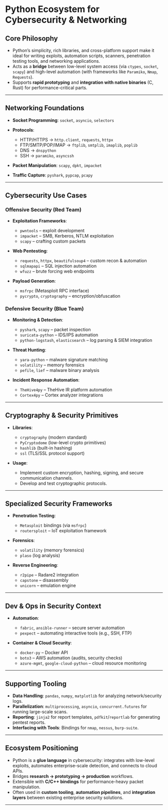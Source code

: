 
# Python Ecosystem for Cybersecurity & Networking

## Core Philosophy

* Python’s simplicity, rich libraries, and cross-platform support make it ideal for writing exploits, automation scripts, scanners, penetration testing tools, and networking applications.
* Acts as a **bridge** between low-level system access (via `ctypes`, `socket`, `scapy`) and high-level automation (with frameworks like `Paramiko`, `Nmap`, `Requests`).
* Supports **rapid prototyping** and **integration with native binaries** (C, Rust) for performance-critical parts.

---

## Networking Foundations

* **Socket Programming**: `socket`, `asyncio`, `selectors`
* **Protocols**:

  * HTTP/HTTPS → `http.client`, `requests`, `httpx`
  * FTP/SMTP/POP/IMAP → `ftplib`, `smtplib`, `imaplib`, `poplib`
  * DNS → `dnspython`
  * SSH → `paramiko`, `asyncssh`
* **Packet Manipulation**: `scapy`, `dpkt`, `impacket`
* **Traffic Capture**: `pyshark`, `pypcap`, `pcapy`

---

## Cybersecurity Use Cases

### Offensive Security (Red Team)

* **Exploitation Frameworks**:

  * `pwntools` – exploit development
  * `impacket` – SMB, Kerberos, NTLM exploitation
  * `scapy` – crafting custom packets
* **Web Pentesting**:

  * `requests`, `httpx`, `beautifulsoup4` – custom recon & automation
  * `sqlmapapi` – SQL injection automation
  * `wfuzz` – brute forcing web endpoints
* **Payload Generation**:

  * `msfrpc` (Metasploit RPC interface)
  * `pycrypto`, `cryptography` – encryption/obfuscation

### Defensive Security (Blue Team)

* **Monitoring & Detection**:

  * `pyshark`, `scapy` – packet inspection
  * `suricata-python` – IDS/IPS automation
  * `python-logstash`, `elasticsearch` – log parsing & SIEM integration
* **Threat Hunting**:

  * `yara-python` – malware signature matching
  * `volatility` – memory forensics
  * `pefile`, `lief` – malware binary analysis
* **Incident Response Automation**:

  * `TheHive4py` – TheHive IR platform automation
  * `Cortex4py` – Cortex analyzer integrations

---

## Cryptography & Security Primitives

* **Libraries**:

  * `cryptography` (modern standard)
  * `PyCryptodome` (low-level crypto primitives)
  * `hashlib` (built-in hashing)
  * `ssl` (TLS/SSL protocol support)
* **Usage**:

  * Implement custom encryption, hashing, signing, and secure communication channels.
  * Develop and test cryptographic protocols.

---

## Specialized Security Frameworks

* **Penetration Testing**:

  * `Metasploit` bindings (via `msfrpc`)
  * `routersploit` – IoT exploitation framework
* **Forensics**:

  * `volatility` (memory forensics)
  * `plaso` (log analysis)
* **Reverse Engineering**:

  * `r2pipe` – Radare2 integration
  * `capstone` – disassembly
  * `unicorn` – emulation engine

---

## Dev & Ops in Security Context

* **Automation**:

  * `fabric`, `ansible-runner` – secure server automation
  * `pexpect` – automating interactive tools (e.g., SSH, FTP)
* **Container & Cloud Security**:

  * `docker-py` – Docker API
  * `boto3` – AWS automation (audits, security checks)
  * `azure-mgmt`, `google-cloud-python` – cloud resource monitoring

---

## Supporting Tooling

* **Data Handling**: `pandas`, `numpy`, `matplotlib` for analyzing network/security logs.
* **Parallelization**: `multiprocessing`, `asyncio`, `concurrent.futures` for running large-scale scans.
* **Reporting**: `jinja2` for report templates, `pdfkit`/`reportlab` for generating pentest reports.
* **Interfacing with Tools**: Bindings for `nmap`, `nessus`, `burp-suite`.

---

## Ecosystem Positioning

* Python is a **glue language** in cybersecurity: integrates with low-level exploits, automates enterprise-scale detection, and connects to cloud APIs.
* Bridges **research → prototyping → production** workflows.
* Extensible with **C/C++ bindings** for performance-heavy packet manipulation.
* Often used in **custom tooling**, **automation pipelines**, and **integration layers** between existing enterprise security solutions.

---
